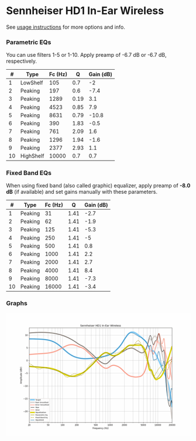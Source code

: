 # Sennheiser HD1 In-Ear Wireless
See [usage instructions](https://github.com/jaakkopasanen/AutoEq#usage) for more options and info.

### Parametric EQs
You can use filters 1-5 or 1-10. Apply preamp of -6.7 dB or -6.7 dB, respectively.

|   # | Type      |   Fc (Hz) |    Q |   Gain (dB) |
|-----|-----------|-----------|------|-------------|
|   1 | LowShelf  |       105 | 0.7  |        -2   |
|   2 | Peaking   |       197 | 0.6  |        -7.4 |
|   3 | Peaking   |      1289 | 0.19 |         3.1 |
|   4 | Peaking   |      4523 | 0.85 |         7.9 |
|   5 | Peaking   |      8631 | 0.79 |       -10.8 |
|   6 | Peaking   |       390 | 1.83 |        -0.5 |
|   7 | Peaking   |       761 | 2.09 |         1.6 |
|   8 | Peaking   |      1296 | 1.94 |        -1.6 |
|   9 | Peaking   |      2377 | 2.93 |         1.1 |
|  10 | HighShelf |     10000 | 0.7  |         0.7 |

### Fixed Band EQs
When using fixed band (also called graphic) equalizer, apply preamp of **-8.0 dB** (if available) and set gains manually with these parameters.

|   # | Type    |   Fc (Hz) |    Q |   Gain (dB) |
|-----|---------|-----------|------|-------------|
|   1 | Peaking |        31 | 1.41 |        -2.7 |
|   2 | Peaking |        62 | 1.41 |        -1.9 |
|   3 | Peaking |       125 | 1.41 |        -5.3 |
|   4 | Peaking |       250 | 1.41 |        -5   |
|   5 | Peaking |       500 | 1.41 |         0.8 |
|   6 | Peaking |      1000 | 1.41 |         2.2 |
|   7 | Peaking |      2000 | 1.41 |         2.7 |
|   8 | Peaking |      4000 | 1.41 |         8.4 |
|   9 | Peaking |      8000 | 1.41 |        -7.3 |
|  10 | Peaking |     16000 | 1.41 |        -3.4 |

### Graphs
![](./Sennheiser%20HD1%20In-Ear%20Wireless.png)
